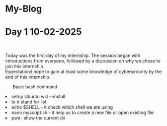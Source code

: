 # My-Blog <br>
# Day 1 10-02-2025</h1><br>
Today was the first day of my internship. The session began with introductions from everyone, followed by a discussion on why we chose to join this internship.<br>
Expectation:I hope to gain at least some knowledge of cybersecurity by the end of this internship.<br>
<ul>Basic bash command</ul>
<li>setup Ubuntu  wsl --install</li>
<li>ls-it stand for list <br></li>
<li>echo $SHELL - it check which shell we are using</li> 
<li>nano myscript.sh - it help us to create a new file or open existing file </li>
<li>pwd- show the current dir</li>

